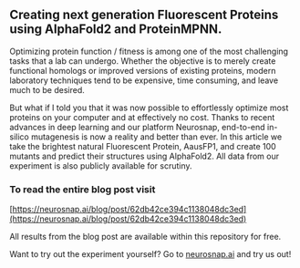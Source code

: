 ## Creating next generation Fluorescent Proteins using AlphaFold2 and ProteinMPNN.
Optimizing protein function / fitness is among one of the most challenging tasks that a lab can undergo. Whether the objective is to merely create functional homologs or improved versions of existing proteins, modern laboratory techniques tend to be expensive, time consuming, and leave much to be desired.

But what if I told you that it was now possible to effortlessly optimize most proteins on your computer and at effectively no cost. Thanks to recent advances in deep learning and our platform Neurosnap, end-to-end in-silico mutagenesis is now a reality and better than ever. In this article we take the brightest natural Fluorescent Protein, AausFP1, and create 100 mutants and predict their structures using AlphaFold2. All data from our experiment is also publicly available for scrutiny.

### To read the entire blog post visit
[https://neurosnap.ai/blog/post/62db42ce394c1138048dc3ed](https://neurosnap.ai/blog/post/62db42ce394c1138048dc3ed)

All results from the blog post are available within this repository for free.

Want to try out the experiment yourself? Go to [neurosnap.ai](https://neurosnap.ai/) and try us out!